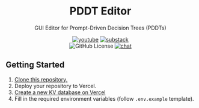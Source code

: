 <div align="center">

# PDDT Editor

GUI Editor for Prompt-Driven Decision Trees (PDDTs)

[![youtube](https://img.shields.io/badge/watch%20the%20walkthrough-%20?style=for-the-badge&logo=youtube&color=red)](https://github.com/chroline/pddt-editor)
[![substack](https://img.shields.io/badge/read%20the%20blog%20post-%20?style=for-the-badge&logo=substack&color=gray)](https://github.com/chroline/pddt-editor)
<br />
![GitHub License](https://img.shields.io/github/license/chroline/pddt-editor?style=for-the-badge&color=blue)
[![chat](https://img.shields.io/badge/chat-discussions-success?style=for-the-badge)](https://github.com/chroline/pddt-editor/discussions)

</div>

## Getting Started

1. [Clone this repository.](https://github.com/new?template_name=pddt-editor&template_owner=chroline)
2. Deploy your repository to Vercel.
3. [Create a new KV database on Vercel](https://vercel.com/docs/storage/vercel-kv/quickstart#create-a-kv-database)
4. Fill in the required environment variables (follow `.env.example` template).
